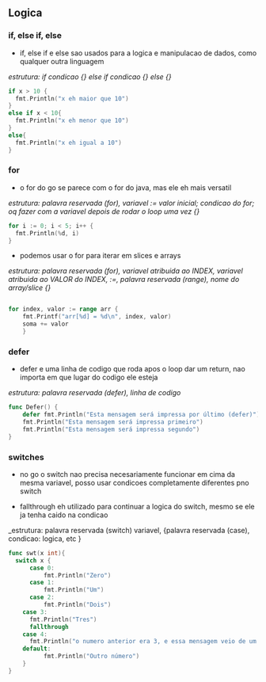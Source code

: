 ## Logica

### if, else if, else

- if, else if e else sao usados para a logica e manipulacao de dados, como qualquer outra linguagem

_estrutura: if condicao {} else if condicao {} else {}_

```go
if x > 10 {
  fmt.Println("x eh maior que 10")
}
else if x < 10{
  fmt.Println("x eh menor que 10")
}
else{
  fmt.Println("x eh igual a 10")
}
```

### for

- o for do go se parece com o for do java, mas ele eh mais versatil

_estrutura: palavra reservada (for), variavel := valor inicial; condicao do for; oq fazer com a variavel depois de rodar o loop uma vez {}_

```go
for i := 0; i < 5; i++ {
  fmt.Println(%d, i)
}
```

- podemos usar o for para iterar em slices e arrays

_estrutura: palavra reservada (for), variavel atribuida ao INDEX, variavel atribuida ao VALOR do INDEX, :=, palavra reservada (range), nome do array/slice {}_
```go

for index, valor := range arr {
	fmt.Printf("arr[%d] = %d\n", index, valor)
	soma += valor
	}
```

### defer

- defer e uma linha de codigo que roda apos o loop dar um return, nao importa em que lugar do codigo ele esteja

_estrutura: palavra reservada (defer), linha de codigo_

```go
func Defer() {
	defer fmt.Println("Esta mensagem será impressa por último (defer)")
	fmt.Println("Esta mensagem será impressa primeiro")
	fmt.Println("Esta mensagem será impressa segundo")
}
```

### switches

- no go o switch nao precisa necesariamente funcionar em cima da mesma variavel, posso usar condicoes completamente diferentes pno switch

- fallthrough eh utilizado para continuar a logica do switch, mesmo se ele ja tenha caido na condicao

_estrutura: palavra reservada (switch) variavel, {palavra reservada (case), condicao: logica, etc }

```go
func swt(x int){
  switch x {
	  case 0:
		  fmt.Println("Zero")
	  case 1:
		  fmt.Println("Um")
	  case 2:
		  fmt.Println("Dois")
    case 3:
      fmt.Println("Tres")
      fallthrough
    case 4:
      fmt.Println("o numero anterior era 3, e essa mensagem veio de um fallthrough")
    default:
		  fmt.Println("Outro número")
	}
}
```
